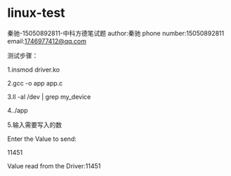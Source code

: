 # linux-test
秦驰-15050892811-中科方德笔试题
author:秦驰
phone number:15050892811
email:1746977412@qq.com

测试步骤：

1.insmod driver.ko

2.gcc -o app app.c

3.ll -al /dev | grep my_device

4../app

5.输入需要写入的数

Enter the Value to send:

11451

Value read from the Driver:11451
